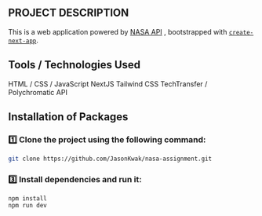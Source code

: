 ## PROJECT DESCRIPTION

This is a web application powered by [NASA API](https://api.nasa.gov/) , bootstrapped with [`create-next-app`](https://github.com/vercel/next.js/tree/canary/packages/create-next-app).

## Tools / Technologies Used

HTML / CSS / JavaScript
NextJS
Tailwind CSS
TechTransfer / Polychromatic API

## Installation of Packages

### :one: Clone the project using the following command:

```bash
git clone https://github.com/JasonKwak/nasa-assignment.git
```

### :three: Install dependencies and run it:

```
npm install
npm run dev
```
